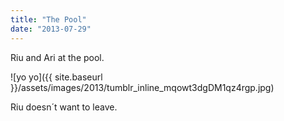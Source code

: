 ```yaml
---
title: "The Pool"
date: "2013-07-29"
---
```


Riu and Ari at the pool.

![yo yo]({{ site.baseurl }}/assets/images/2013/tumblr_inline_mqowt3dgDM1qz4rgp.jpg)

Riu doesn´t want to leave.
